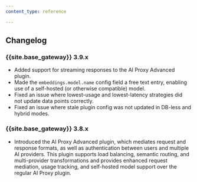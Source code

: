 ```yaml
---
content_type: reference

---
```


## Changelog

### {{site.base_gateway}} 3.9.x
* Added support for streaming responses to the AI Proxy Advanced plugin.
* Made the `embeddings.model.name` config field a free text entry, enabling use of a self-hosted (or otherwise compatible) model.
* Fixed an issue where lowest-usage and lowest-latency strategies did not update data points correctly.
* Fixed an issue where stale plugin config was not updated in DB-less and hybrid modes.

### {{site.base_gateway}} 3.8.x

* Introduced the AI Proxy Advanced plugin, which mediates request and response formats, as well as authentication between users and multiple AI providers. This plugin supports load balancing, semantic routing, and multi-provider transformations and provides enhanced request mediation, usage tracking, and self-hosted model support over the regular AI Proxy plugin.